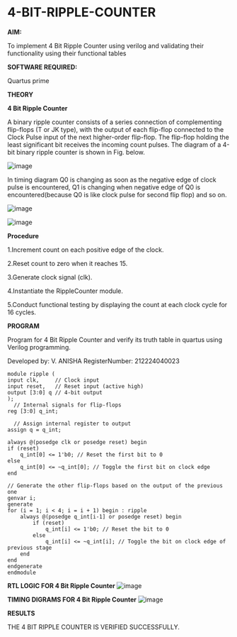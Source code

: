 # 4-BIT-RIPPLE-COUNTER

**AIM:**

To implement  4 Bit Ripple Counter using verilog and validating their functionality using their functional tables

**SOFTWARE REQUIRED:**

Quartus prime

**THEORY**

**4 Bit Ripple Counter**

A binary ripple counter consists of a series connection of complementing flip-flops (T or JK type), with the output of each flip-flop connected to the Clock Pulse input of the next higher-order flip-flop. The flip-flop holding the least significant bit receives the incoming count pulses. The diagram of a 4-bit binary ripple counter is shown in Fig. below.

![image](https://github.com/naavaneetha/4-BIT-RIPPLE-COUNTER/assets/154305477/cb4b74d4-31ab-4359-95d0-d22e67daba13)

In timing diagram Q0 is changing as soon as the negative edge of clock pulse is encountered, Q1 is changing when negative edge of Q0 is encountered(because Q0 is like clock pulse for second flip flop) and so on.

![image](https://github.com/naavaneetha/4-BIT-RIPPLE-COUNTER/assets/154305477/a573a7d6-014e-4e54-93e6-e2ac9530960b)

![image](https://github.com/naavaneetha/4-BIT-RIPPLE-COUNTER/assets/154305477/85e1958a-2fc1-49bb-9a9f-d58ccbf3663c)

**Procedure**

1.Increment count on each positive edge of the clock.

2.Reset count to zero when it reaches 15.

3.Generate clock signal (clk).

4.Instantiate the RippleCounter module.

5.Conduct functional testing by displaying the count at each clock cycle for 16 cycles.

**PROGRAM**

Program for 4 Bit Ripple Counter and verify its truth table in quartus using Verilog programming.

 Developed by: V. ANISHA
 RegisterNumber: 212224040023
 
```
module ripple (
input clk,     // Clock input
input reset,   // Reset input (active high)
output [3:0] q // 4-bit output
);
  // Internal signals for flip-flops
reg [3:0] q_int;

  // Assign internal register to output
assign q = q_int;

always @(posedge clk or posedge reset) begin
if (reset) 
    q_int[0] <= 1'b0; // Reset the first bit to 0
else 
    q_int[0] <= ~q_int[0]; // Toggle the first bit on clock edge
end

// Generate the other flip-flops based on the output of the previous one
genvar i;
generate
for (i = 1; i < 4; i = i + 1) begin : ripple
    always @(posedge q_int[i-1] or posedge reset) begin
        if (reset) 
            q_int[i] <= 1'b0; // Reset the bit to 0
        else 
            q_int[i] <= ~q_int[i]; // Toggle the bit on clock edge of previous stage
    end
end
endgenerate
endmodule
```

**RTL LOGIC FOR 4 Bit Ripple Counter**
![image](https://github.com/user-attachments/assets/d9bc12dc-5b6b-4fce-8ee7-5d544de01470)

**TIMING DIGRAMS FOR 4 Bit Ripple Counter**
![image](https://github.com/user-attachments/assets/ae580c50-57bf-4e2a-a713-795376b1ac6a)

**RESULTS**

THE 4 BIT RIPPLE COUNTER IS VERIFIED SUCCESSFULLY.
